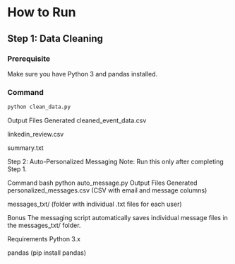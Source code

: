 # How to Run

## Step 1: Data Cleaning

### Prerequisite

Make sure you have Python 3 and pandas installed.

### Command

```bash
python clean_data.py
```

Output Files Generated
cleaned_event_data.csv

linkedin_review.csv

summary.txt

Step 2: Auto-Personalized Messaging
Note: Run this only after completing Step 1.

Command
bash
python auto_message.py
Output Files Generated
personalized_messages.csv (CSV with email and message columns)

messages_txt/ (folder with individual .txt files for each user)

Bonus
The messaging script automatically saves individual message files in the messages_txt/ folder.

Requirements
Python 3.x

pandas (pip install pandas)

